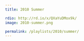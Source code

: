 ```yaml
---
title: 2010 Summer

rdio: http://rd.io/x/QXaYuDMox9k/
image: 2010-summer.png

permalink: /playlists/2010/summer/
---
```

